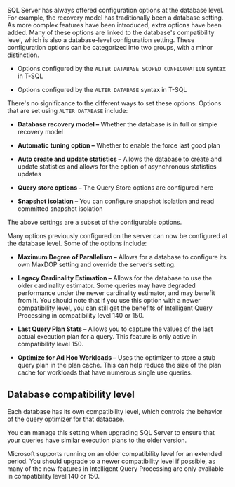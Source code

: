 SQL Server has always offered configuration options at the database level. For example, the recovery model has traditionally been a database setting. As more complex features have been introduced, extra options have been added. Many of these options are linked to the database's compatibility level, which is also a database-level configuration setting. These configuration options can be categorized into two groups, with a minor distinction.

- Options configured by the `ALTER DATABASE SCOPED CONFIGURATION` syntax in T-SQL

- Options configured by the `ALTER DATABASE` syntax in T-SQL

There's no significance to the different ways to set these options. Options that are set using `ALTER DATABASE` include:

- **Database recovery model –** Whether the database is in full or simple recovery model

- **Automatic tuning option –** Whether to enable the force last good plan

- **Auto create and update statistics –** Allows the database to create and update statistics and allows for the option of asynchronous statistics updates

- **Query store options –** The Query Store options are configured here

- **Snapshot isolation –** You can configure snapshot isolation and read committed snapshot isolation

The above settings are a subset of the configurable options.

Many options previously configured on the server can now be configured at the database level. Some of the options include:

- **Maximum Degree of Parallelism –** Allows for a database to configure its own MaxDOP setting and override the server’s setting.

- **Legacy Cardinality Estimation –** Allows for the database to use the older cardinality estimator. Some queries may have degraded performance under the newer cardinality estimator, and may benefit from it. You should note that if you use this option with a newer compatibility level, you can still get the benefits of Intelligent Query Processing in compatibility level 140 or 150.

- **Last Query Plan Stats –** Allows you to capture the values of the last actual execution plan for a query. This feature is only active in compatibility level 150.

- **Optimize for Ad Hoc Workloads –** Uses the optimizer to store a stub query plan in the plan cache. This can help reduce the size of the plan cache for workloads that have numerous single use queries.

## Database compatibility level

Each database has its own compatibility level, which controls the behavior of the query optimizer for that database.

You can manage this setting when upgrading SQL Server to ensure that your queries have similar execution plans to the older version.

Microsoft supports running on an older compatibility level for an extended period. You should upgrade to a newer compatibility level if possible, as many of the new features in Intelligent Query Processing are only available in compatibility level 140 or 150.

